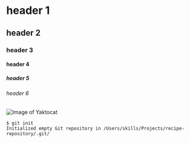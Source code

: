 # header 1
## header 2
### header 3
#### header 4 
##### header 5
###### header 6
![Image of Yaktocat](https://octodex.github.com/images/yaktocat.png)

```
$ git init
Initialized empty Git repository in /Users/skills/Projects/recipe-repository/.git/
```
